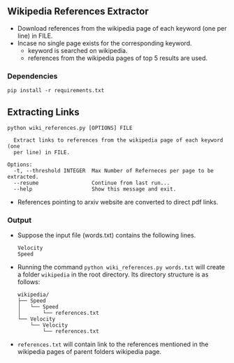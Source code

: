 ## Wikipedia References Extractor

- Download references from the wikipedia page of each keyword (one per line) in FILE.
- Incase no single page exists for the corresponding keyword.
    + keyword is searched on wikipedia.
    + references from the wikipedia pages of top 5 results are used.

### Dependencies

```
pip install -r requirements.txt
```

## Extracting Links 

```
python wiki_references.py [OPTIONS] FILE

  Extract links to references from the wikipedia page of each keyword (one
  per line) in FILE.

Options:
  -t, --threshold INTEGER  Max Number of Referneces per page to be extracted.
  --resume                 Continue from last run...
  --help                   Show this message and exit.

```

- References pointing to arxiv website are converted to direct pdf links.

### Output

- Suppose the input file (words.txt) contains the following lines.
  ```  
  Velocity
  Speed
  ```

- Running the command `python wiki_references.py words.txt` will create a folder `wikipedia` in the root directory. Its directory structure is as follows:
  ```
  wikipedia/
  ├── Speed
  │   └── Speed
  │       └── references.txt
  └── Velocity
      └── Velocity
          └── references.txt
  ```

- `references.txt` will contain link to the references mentioned in the wikipedia pages of parent folders wikipedia page.
